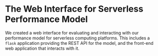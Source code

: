 # The Web Interface for Serverless Performance Model

We created a web interface for evaluating and interacting with our performance model for
serverless computing platforms. This includes a `flask` application providing the REST API
for the model, and the front-end web application that interacts with it.
